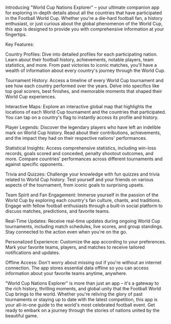 Introducing "World Cup Nations Explorer" – your ultimate companion app for exploring in-depth details about all the countries that have participated in the Football World Cup. Whether you're a die-hard football fan, a history enthusiast, or just curious about the global phenomenon of the World Cup, this app is designed to provide you with comprehensive information at your fingertips.

Key Features:

Country Profiles: Dive into detailed profiles for each participating nation. Learn about their football history, achievements, notable players, team statistics, and more. From past victories to iconic matches, you'll have a wealth of information about every country's journey through the World Cup.

Tournament History: Access a timeline of every World Cup tournament and see how each country performed over the years. Delve into specifics like top goal scorers, best finishes, and memorable moments that shaped their World Cup experiences.

Interactive Maps: Explore an interactive global map that highlights the locations of each World Cup tournament and the countries that participated. You can tap on a country's flag to instantly access its profile and history.

Player Legends: Discover the legendary players who have left an indelible mark on World Cup history. Read about their contributions, achievements, and the impact they had on their respective nations' performances.

Statistical Insights: Access comprehensive statistics, including win-loss records, goals scored and conceded, penalty shootout outcomes, and more. Compare countries' performances across different tournaments and against specific opponents.

Trivia and Quizzes: Challenge your knowledge with fun quizzes and trivia related to World Cup history. Test yourself and your friends on various aspects of the tournament, from iconic goals to surprising upsets.

Team Spirit and Fan Engagement: Immerse yourself in the passion of the World Cup by exploring each country's fan culture, chants, and traditions. Engage with fellow football enthusiasts through a built-in social platform to discuss matches, predictions, and favorite teams.

Real-Time Updates: Receive real-time updates during ongoing World Cup tournaments, including match schedules, live scores, and group standings. Stay connected to the action even when you're on the go.

Personalized Experience: Customize the app according to your preferences. Mark your favorite teams, players, and matches to receive tailored notifications and updates.

Offline Access: Don't worry about missing out if you're without an internet connection. The app stores essential data offline so you can access information about your favorite teams anytime, anywhere.

"World Cup Nations Explorer" is more than just an app – it's a gateway to the rich history, thrilling moments, and global unity that the Football World Cup brings to the world. Whether you're reliving the glory of past tournaments or staying up to date with the latest competition, this app is your all-in-one guide to the world's most celebrated football event. Get ready to embark on a journey through the stories of nations united by the beautiful game.
